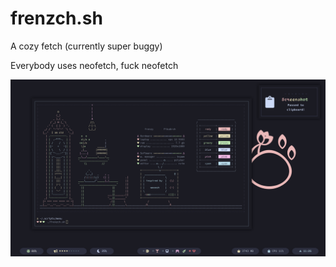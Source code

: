 # frenzch.sh
A cozy fetch (currently super buggy)

Everybody uses neofetch, fuck neofetch

<p align="center">
  <img src="Screenshots/screenshot_1.png">
</p>

